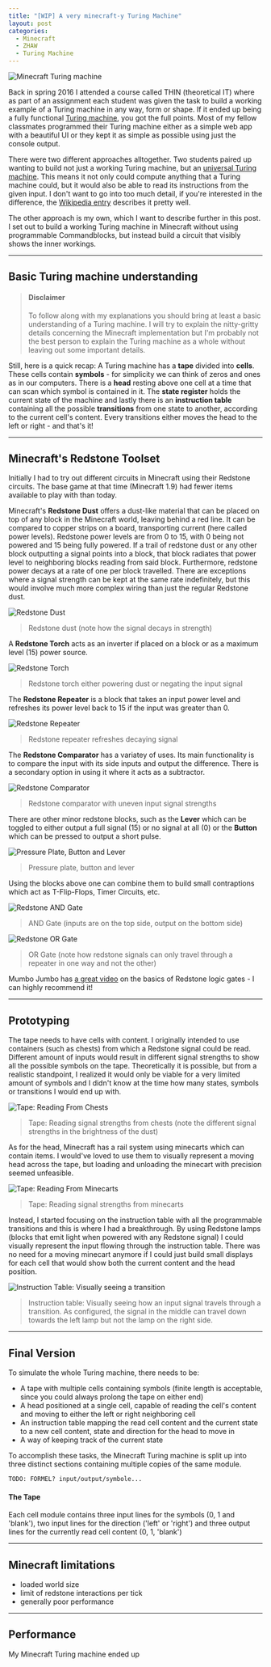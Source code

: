 ```yaml
---
title: "[WIP] A very minecraft-y Turing Machine"
layout: post
categories:
  - Minecraft
  - ZHAW
  - Turing Machine
---
```


![Minecraft Turing machine](http://edualc.github.io/images/minecraft_turing_machine/overview.png)

Back in spring 2016 I attended a course called THIN (theoretical IT) where as part of an assignment each student was given the task to build a working example of a Turing machine in any way, form or shape. If it ended up being a fully functional [Turing machine](https://en.wikipedia.org/wiki/Turing_machine), you got the full points. Most of my fellow classmates programmed their Turing machine either as a simple web app with a beautiful UI or they kept it as simple as possible using just the console output.

There were two different approaches alltogether. Two students paired up wanting to build not just a working Turing machine, but an [universal Turing machine](https://en.wikipedia.org/wiki/Universal_Turing_machine). This means it not only could compute anything that a Turing machine could, but it would also be able to read its instructions from the given input. I don't want to go into too much detail, if you're interested in the difference, the [Wikipedia entry](https://en.wikipedia.org/wiki/Universal_Turing_machine) describes it pretty well.

The other approach is my own, which I want to describe further in this post. I set out to build a working Turing machine in Minecraft without using programmable Commandblocks, but instead build a circuit that visibly shows the inner workings.

---

## Basic Turing machine understanding
> #### Disclaimer
> To follow along with my explanations you should bring at least a basic understanding of a Turing machine. I will try to explain the nitty-gritty details concerning the Minecraft implementation but I'm probably not the best person to explain the Turing machine as a whole without leaving out some important details.

Still, here is a quick recap:
A Turing machine has a **tape** divided into **cells**. These cells contain **symbols** - for simplicity we can think of zeros and ones as in our computers. There is a **head** resting above one cell at a time that can scan which symbol is contained in it. The **state register** holds the current state of the machine and lastly there is an **instruction table** containing all the possible **transitions** from one state to another, according to the current cell's content. Every transitions either moves the head to the left or right - and that's it!

---

## Minecraft's Redstone Toolset
Initially I had to try out different circuits in Minecraft using their Redstone circuits. The base game at that time (Minecraft 1.9) had fewer items available to play with than today.

Minecraft's **Redstone Dust** offers a dust-like material that can be placed on top of any block in the Minecraft world, leaving behind a red line. It can be compared to copper strips on a board, transporting current (here called power levels). Redstone power levels are from 0 to 15, with 0 being not powered and 15 being fully powered. If a trail of redstone dust or any other block outputting a signal points into a block, that block radiates that power level to neighboring blocks reading from said block. Furthermore, redstone power decays at a rate of one per block travelled. There are exceptions where a signal strength can be kept at the same rate indefinitely, but this would involve much more complex wiring than just the regular Redstone dust.

![Redstone Dust](http://edualc.github.io/images/minecraft_turing_machine/redstone_dust.png)
> Redstone dust (note how the signal decays in strength)

A **Redstone Torch** acts as an inverter if placed on a block or as a maximum level (15) power source.

![Redstone Torch](http://edualc.github.io/images/minecraft_turing_machine/redstone_torch.png)
> Redstone torch either powering dust or negating the input signal

The **Redstone Repeater** is a block that takes an input power level and refreshes its power level back to 15 if the input was greater than 0.

![Redstone Repeater](http://edualc.github.io/images/minecraft_turing_machine/redstone_repeater.png)
> Redstone repeater refreshes decaying signal

The **Redstone Comparator** has a variatey of uses. Its main functionality is to compare the input with its side inputs and output the difference. There is a secondary option in using it where it acts as a subtractor.

![Redstone Comparator](http://edualc.github.io/images/minecraft_turing_machine/redstone_comparator.png)
> Redstone comparator with uneven input signal strengths

There are other minor redstone blocks, such as the **Lever** which can be toggled to either output a full signal (15) or no signal at all (0) or the **Button** which can be pressed to output a short pulse.

![Pressure Plate, Button and Lever](http://edualc.github.io/images/minecraft_turing_machine/redstone_pressure_plate_button_lever.png)
> Pressure plate, button and lever

Using the blocks above one can combine them to build small contraptions which act as T-Flip-Flops, Timer Circuits, etc.

![Redstone AND Gate](http://edualc.github.io/images/minecraft_turing_machine/redstone_and_gate.png)
> AND Gate (inputs are on the top side, output on the bottom side)

![Redstone OR Gate](http://edualc.github.io/images/minecraft_turing_machine/redstone_or_gate.png)
> OR Gate (note how redstone signals can only travel through a repeater in one way and not the other)

Mumbo Jumbo has [a great video](https://www.youtube.com/watch?v=9EY_XoEImjM) on the basics of Redstone logic gates - I can highly recommend it!

---

## Prototyping

The tape needs to have cells with content. I originally intended to use containers (such as chests) from which a Redstone signal could be read. Different amount of inputs would result in different signal strengths to show all the possible symbols on the tape. Theoretically it is possible, but from a realistic standpoint, I realized it would only be viable for a very limited amount of symbols and I didn't know at the time how many states, symbols or transitions I would end up with.

![Tape: Reading From Chests](http://edualc.github.io/images/minecraft_turing_machine/tape_reading_from_chests.png)
> Tape: Reading signal strengths from chests (note the different signal strengths in the brightness of the dust)

As for the head, Minecraft has a rail system using minecarts which can contain items. I would've loved to use them to visually represent a moving head across the tape, but loading and unloading the minecart with precision seemed unfeasible.

![Tape: Reading From Minecarts](http://edualc.github.io/images/minecraft_turing_machine/tape_reading_from_minecarts.png)
> Tape: Reading signal strengths from minecarts

Instead, I started focusing on the instruction table with all the programmable transitions and this is where I had a breakthrough. By using Redstone lamps (blocks that emit light when powered with any Redstone signal) I could visually represent the input flowing through the instruction table. There was no need for a moving minecart anymore if I could just build small displays for each cell that would show both the current content and the head position.

![Instruction Table: Visually seeing a transition](http://edualc.github.io/images/minecraft_turing_machine/instruction_table_mechanic.png)
> Instruction table: Visually seeing how an input signal travels through a transition. As configured, the signal in the middle can travel down towards the left lamp but not the lamp on the right side.

---

## Final Version

To simulate the whole Turing machine, there needs to be:
- A tape with multiple cells containing symbols (finite length is acceptable, since you could always prolong the tape on either end)
- A head positioned at a single cell, capable of reading the cell's content and moving to either the left or right neighboring cell
- An instruction table mapping the read cell content and the current state to a new cell content, state and direction for the head to move in
- A way of keeping track of the current state

To accomplish these tasks, the Minecraft Turing machine is split up into three distinct sections containing multiple copies of the same module.

```TODO: FORMEL? input/output/symbole... ```

#### The Tape

Each cell module contains three input lines for the symbols (0, 1 and 'blank'), two input lines for the direction ('left' or 'right') and three output lines for the currently read cell content (0, 1, 'blank')


---

## Minecraft limitations

- loaded world size
- limit of redstone interactions per tick
- generally poor performance

---

## Performance

My Minecraft Turing machine ended up